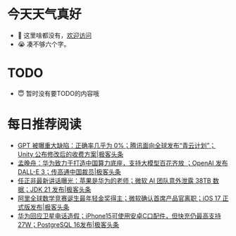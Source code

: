 # 今天天气真好
- 👋 这里啥都没有，[欢迎访问](https://zhangfeng-ola.github.io/)
- 😭 凑不够六个字。
<!---
- 👀 I’m interested in ...
- 🌱 I’m currently learning ...
- 💞️ I’m looking to collaborate on ...
- 📫 How to reach me ...
- 😇 I'm doing something ...

--->

# TODO 
- 😇 暂时没有要TODO的内容哦

<!---
zhangfeng-ola/zhangfeng-ola is a ✨ special ✨ repository because its `README.md` (this file) appears on your GitHub profile.
You can click the Preview link to take a look at your changes.
--->

# 每日推荐阅读
<!-- BLOG-POST-LIST:START -->
- [GPT 被曝重大缺陷：正确率几乎为 0%；腾讯面向全球发布“青云计划”；Unity 公布修改后的收费方案|极客头条](https://blog.csdn.net/weixin_39786569/article/details/133266605)
- [孟晚舟：华为致力于打造中国算力底座，支持大模型百花齐放 ；OpenAI 发布 DALL-E 3；传高通中国裁员|极客头条](https://blog.csdn.net/weixin_39786569/article/details/133123865)
- [任正非最新讲话曝光：苹果是华为的老师；微软 AI 团队意外泄露 38TB 数据；JDK 21 发布|极客头条](https://blog.csdn.net/weixin_39786569/article/details/133065819)
- [阿里全球数学竞赛诞生最年轻金奖得主；微软确认首席产品官离职；iOS 17 正式版发布|极客头条](https://blog.csdn.net/weixin_39786569/article/details/133014003)
- [华为回应卫星电话造假；iPhone15可使用安卓C口配件，但快充仍最高支持27W；PostgreSQL 16发布|极客头条](https://blog.csdn.net/weixin_39786569/article/details/132977209)
<!-- BLOG-POST-LIST:END -->
